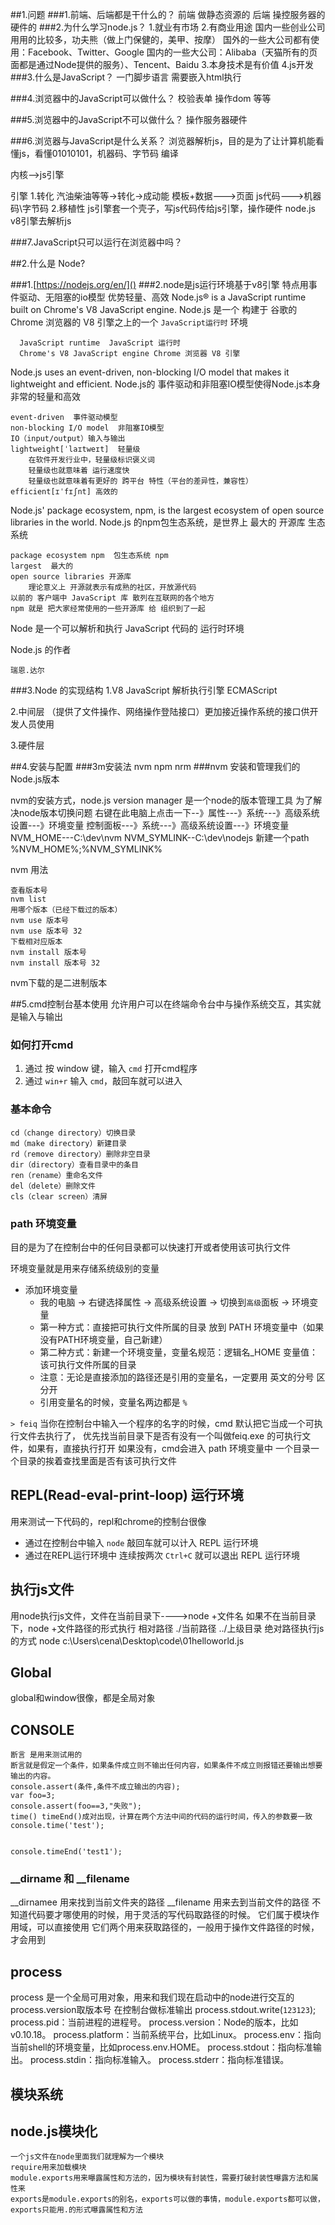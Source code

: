 ##1.问题
###1.前端、后端都是干什么的？ 
前端 做静态资源的
后端 操控服务器的硬件的
###2.为什么学习node.js？
1.就业有市场
2.有商业用途
国内一些创业公司用用的比较多，功夫熊（做上门保健的，美甲、按摩）
国外的一些大公司都有使用：Facebook、Twitter、Google
国内的一些大公司：Alibaba（天猫所有的页面都是通过Node提供的服务）、Tencent、Baidu
3.本身技术是有价值
4.js开发
###3.什么是JavaScript？
一门脚步语言 需要嵌入html执行

###4.浏览器中的JavaScript可以做什么？
校验表单 操作dom 等等

###5.浏览器中的JavaScript不可以做什么？
操作服务器硬件

###6.浏览器与JavaScript是什么关系？
浏览器解析js，目的是为了让计算机能看懂js，看懂01010101，机器码、字节码
编译

内核-->js引擎

引擎 1.转化  汽油柴油等等->转化->成动能
             模板+数据--->页面
              js代码--->机器码\字节码
     2.移植性
     js引擎套一个壳子，写js代码传给js引擎，操作硬件
     node.js  v8引擎去解析js

###7.JavaScript只可以运行在浏览器中吗？

##2.什么是 Node?

###1.[https://nodejs.org/en/]()
###2.node是js运行环境基于v8引擎
特点用事件驱动、无阻塞的io模型
优势轻量、高效
 Node.js® is a JavaScript runtime built on Chrome's V8 JavaScript engine. 
 Node.js 是一个 构建于 谷歌的 Chrome 浏览器的 V8 引擎之上的一个 `JavaScript运行时` 环境

	  JavaScript runtime  JavaScript 运行时
	  Chrome's V8 JavaScript engine Chrome 浏览器 V8 引擎
Node.js uses an event-driven, non-blocking I/O model that makes it lightweight and efficient. 
Node.js的 事件驱动和非阻塞IO模型使得Node.js本身非常的轻量和高效

	event-driven  事件驱动模型
	non-blocking I/O model  非阻塞IO模型  
	IO（input/output）输入与输出
	lightweight[ˈlaɪtweɪt]  轻量级
		在软件开发行业中，轻量级标识褒义词
		轻量级也就意味着 运行速度快
		轻量级也就意味着有更好的 跨平台 特性（平台的差异性，兼容性）
	efficient[ɪˈfɪʃnt] 高效的

Node.js' package ecosystem, npm, is the largest ecosystem of open source libraries in the world.
Node.js 的npm包生态系统，是世界上 最大的 开源库 生态系统

	package ecosystem npm  包生态系统 npm
	largest  最大的
	open source libraries 开源库
		理论意义上 开源就表示有成熟的社区，开放源代码
	以前的 客户端中 JavaScript 库 散列在互联网的各个地方
	npm 就是 把大家经常使用的一些开源库 给 组织到了一起

Node 是一个可以解析和执行 JavaScript 代码的 运行时环境

Node.js 的作者

	瑞恩.达尔
###3.Node 的实现结构
1.V8 JavaScript 解析执行引擎   ECMAScript

2.中间层 （提供了文件操作、网络操作登陆接口）更加接近操作系统的接口供开发人员使用

3.硬件层

##4.安装与配置
###3m安装法 nvm npm nrm
###nvm 安装和管理我们的 Node.js版本

nvm的安装方式，node.js version manager 是一个node的版本管理工具
为了解决node版本切换问题
右键在此电脑上点击一下--》属性---》系统---》高级系统设置---》环境变量
控制面板---》系统---》高级系统设置---》环境变量
NVM_HOME---C:\dev\nvm
NVM_SYMLINK--C:\dev\nodejs
新建一个path     %NVM_HOME%;%NVM_SYMLINK%
	
nvm 用法

	查看版本号
	nvm list
	用哪个版本（已经下载过的版本）
	nvm use 版本号 
	nvm use 版本号 32
	下载相对应版本
	nvm install 版本号 
	nvm install 版本号 32
	
nvm下载的是二进制版本

##5.cmd控制台基本使用
允许用户可以在终端命令台中与操作系统交互，其实就是输入与输出

### 如何打开cmd

1. 通过 按 window 键，输入 `cmd` 打开cmd程序
2. 通过 `win+r`  输入 `cmd`，敲回车就可以进入

### 基本命令

	cd（change directory）切换目录
	md（make directory）新建目录
	rd（remove directory）删除非空目录
	dir（directory）查看目录中的条目
	ren（rename）重命名文件
	del（delete）删除文件
	cls（clear screen）清屏
### path 环境变量

目的是为了在控制台中的任何目录都可以快速打开或者使用该可执行文件

环境变量就是用来存储系统级别的变量

- 添加环境变量
  + 我的电脑 -> 右键选择属性 -> 高级系统设置 -> 切换到`高级`面板 -> 环境变量
  + 第一种方式：直接把可执行文件所属的目录 放到 PATH 环境变量中（如果没有PATH环境变量，自己新建）
  + 第二种方式：新建一个环境变量，变量名规范：逻辑名_HOME 变量值：该可执行文件所属的目录
  + 注意：无论是直接添加的路径还是引用的变量名，一定要用 英文的分号 区分开
  + 引用变量名的时候，变量名两边都是 `%`

`> feiq`
当你在控制台中输入一个程序的名字的时候，cmd 默认把它当成一个可执行文件去执行了，
优先找当前目录下是否有没有一个叫做feiq.exe 的可执行文件，如果有，直接执行打开
如果没有，cmd会进入 path 环境变量中 一个目录一个目录的挨着查找里面是否有该可执行文件

## REPL(Read-eval-print-loop) 运行环境

用来测试一下代码的，repl和chrome的控制台很像

- 通过在控制台中输入 `node` 敲回车就可以计入 REPL 运行环境
- 通过在REPL运行环境中 连续按两次 `Ctrl+C` 就可以退出 REPL 运行环境

## 执行js文件
 用node执行js文件，文件在当前目录下---->node +文件名
 如果不在当前目录下，node +文件路径的形式执行
 相对路径
 ./当前路径
 ../上级目录
 绝对路径执行js的方式
 node c:\Users\cena\Desktop\code\01helloworld.js
## Global
global和window很像，都是全局对象
## CONSOLE
```
断言 是用来测试用的
断言就是假定一个条件，如果条件成立则不输出任何内容，如果条件不成立则报错还要输出想要输出的内容。
console.assert(条件,条件不成立输出的内容);
var foo=3;
console.assert(foo==3,"失败");
time() timeEnd()成对出现，计算在两个方法中间的代码的运行时间，传入的参数要一致
console.time('test');


console.timeEnd('test1');
```

### __dirname 和 __filename
__dirnamee 用来找到当前文件夹的路径
__filename 用来去到当前文件的路径
不知道代码要才哪使用的时候，用于灵活的写代码取路径的时候。
它们属于模块作用域，可以直接使用
它们两个用来获取路径的，一般用于操作文件路径的时候，才会用到

## process

process 是一个全局可用对象，用来和我们现在启动中的node进行交互的
process.version取版本号
在控制台做标准输出
process.stdout.write(`123123`);
process.pid：当前进程的进程号。
process.version：Node的版本，比如v0.10.18。
process.platform：当前系统平台，比如Linux。
process.env：指向当前shell的环境变量，比如process.env.HOME。
process.stdout：指向标准输出。
process.stdin：指向标准输入。
process.stderr：指向标准错误。
## 模块系统
## node.js模块化
```
一个js文件在node里面我们就理解为一个模块
require用来加载模块
module.exports用来曝露属性和方法的，因为模块有封装性，需要打破封装性曝露方法和属性来
exports是module.exports的别名，exports可以做的事情，module.exports都可以做，exports只能用.的形式曝露属性和方法
```


